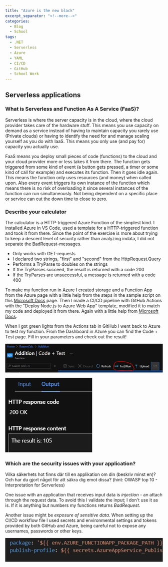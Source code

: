 ```yaml
---
title: "Azure is the new black"
excerpt_separator: "<!--more-->"
categories:
  - Blog
  - School
tags:
  - .NET
  - Serverless
  - Azure
  - YAML
  - CI/CD
  - GitHub
  - School Work
---
```

## Serverless applications

### What is Serverless and Function As A Service (FaaS)?

Serverless is where the server capacity is in the cloud, where the cloud provider takes care of the hardware stuff. This means you use capacity on demand as a service instead of having to maintain capacity you rarely use (Private clouds) or having to identify the need for and manage scaling yourself as you do with IaaS. This means you only use (and pay for) capacity you actually use. 

FaaS means you deploy small pieces of code (functions) to the cloud and your cloud provider more or less takes it from there. The function gets triggered from some kind of event (a button gets pressed, a timer or some kind of call for example) and executes its function. Then it goes idle again. This means the function only uses resources (and money) when called upon. Also every event triggers its own instance of the function which means there is no risk of overloading it since several instances of the function can run simultaneously. 
Not being dependent on a specific place or service can cut the down time to close to zero. 

### Describe your calculator

The calculator is a HTTP-triggered Azure Function of the simplest kind. I installed Azure in VS Code, used a template for a HTTP-triggered function and took it from there. Since the point of the exercise is more about trying to keep a descent level of security rather than analyzing indata, I did not separate the BadRequest-messages.  

- Only works with GET-requests
- I declared two strings, "first" and "second" from the HttpRequest.Query
- Performs a TryParse to doubles on the strings
- If the TryParses succeed, the result is returned with a code 200
- If the TryParses are unsuccessful, a message is returned with a code 400

To make my function run in Azure I created storage and a Function App from the Azure page with a little help from the steps in the sample script on this [Microsoft Docs](https://docs.microsoft.com/en-us/azure/azure-functions/scripts/functions-cli-create-function-app-github-continuous)  page. Then I made a CI/CD pipeline with GitHub Actions with the "Deploy Node.js to Azure Web App" template, modified it to match my code and deployed it from there. Again with a little help from [Microsoft Docs](https://docs.microsoft.com/en-us/azure/azure-functions/functions-how-to-github-actions?tabs=dotnet). 

When I got green lights from the Actions tab in GitHub I went back to Azure to test my function. 
From the Dashboard in Azure you can find the Code + Test page. Fill in your parameters and check out the result!

![Find the test](https://raw.githubusercontent.com/Baverstrand/Baverstrand.github.io/master/img/210917findtest.JPG)

![Enjoy the output](https://raw.githubusercontent.com/Baverstrand/Baverstrand.github.io/master/img/210917output.JPG)

### Which are the security issues with your application?
Vilka säkerhets hot finns där till en applikation om din (beskriv minst en)? Och har du gjort något för att säkra dig emot dissa? (hint: OWASP top 10 - Interpretation for Serverless)

One issue with an application that receives input data is *injection* - an attach through the request data. 
To avoid this I validate the input; I don't use it as is. If it is anything but numbers my functions returns *BadRequest*.

Another issue might be *exposure of sensitive data*. When setting up the CI/CD workflow file I used secrets and environmental settings and tokens provided by both GitHub and Azure, being careful not to expose any usernames, passwords or other keys. 

![Secrets in YAML](https://raw.githubusercontent.com/Baverstrand/Baverstrand.github.io/master/img/210917secret.JPG)